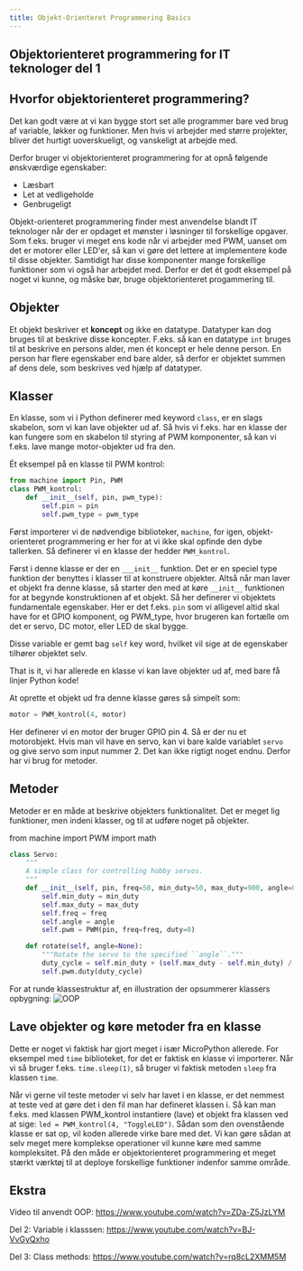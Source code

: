 ```yaml
---
title: Objekt-Orienteret Programmering Basics
---
```


## Objektorienteret programmering for IT teknologer del 1

## Hvorfor objektorienteret programmering?

Det kan godt være at vi kan bygge stort set alle programmer bare ved brug af variable, løkker og funktioner. Men hvis vi arbejder med større projekter, bliver det hurtigt uoverskueligt, og vanskeligt at arbejde med.

Derfor bruger vi objektorienteret programmering for at opnå følgende ønskværdige egenskaber:

* Læsbart
* Let at vedligeholde
* Genbrugeligt

Objekt-orienteret programmering finder mest anvendelse blandt IT teknologer når der er opdaget et mønster i løsninger til forskellige opgaver. Som f.eks. bruger vi meget ens kode når vi arbejder med PWM, uanset om det er motorer eller LED'er, så kan vi gøre det lettere at implementere kode til disse objekter. Samtidigt har disse komponenter mange forskellige funktioner som vi også har arbejdet med. Derfor er det ét godt eksempel på noget vi kunne, og måske bør, bruge objektorienteret progammering til.

## Objekter

Et objekt beskriver et **koncept** og ikke en datatype. Datatyper kan dog bruges til at beskrive disse koncepter. F.eks. så kan en datatype `int` bruges til at beskrive en persons alder, men ét koncept er hele denne person. En person har flere egenskaber end bare alder, så derfor er objektet summen af dens dele, som beskrives ved hjælp af datatyper.

## Klasser

En klasse, som vi i Python definerer med keyword `class`, er en slags skabelon, som vi kan lave objekter ud af. Så hvis vi f.eks. har en klasse der kan fungere som en skabelon til styring af PWM komponenter, så kan vi f.eks. lave mange motor-objekter ud fra den.

Ét eksempel på en klasse til PWM kontrol:

```python
from machine import Pin, PWM
class PWM_kontrol:
	def __init__(self, pin, pwm_type):
		self.pin = pin
		self.pwm_type = pwm_type
```

Først importerer vi de nødvendige biblioteker, `machine`, for igen, objekt-orienteret programmering er her for at vi ikke skal opfinde den dybe tallerken.
Så definerer vi en klasse der hedder `PWM_kontrol`.

Først i denne klasse er der en `___init__` funktion. Det er en speciel type funktion der benyttes i klasser til at konstruere objekter. Altså når man laver et objekt fra denne klasse, så starter den med at køre `__init__` funktionen for at begynde konstruktionen af et objekt. Så her definerer vi objektets fundamentale egenskaber. Her er det f.eks. `pin` som vi alligevel altid skal have for et GPIO komponent, og PWM_type, hvor brugeren kan fortælle om det er servo, DC motor, eller LED de skal bygge.

Disse variable er gemt bag `self` key word, hvilket vil sige at de egenskaber tilhører objektet selv. 

That is it, vi har allerede en klasse vi kan lave objekter ud af, med bare få linjer Python kode! 

At oprette et objekt ud fra denne klasse gøres så simpelt som:

```python
motor = PWM_kontrol(4, motor)
```

Her definerer vi en motor der bruger GPIO pin 4. Så er der nu et motorobjekt. Hvis man vil have en servo, kan vi bare kalde variablet `servo` og give servo som input nummer 2. 
Det kan ikke rigtigt noget endnu. Derfor har vi brug for metoder.

## Metoder

Metoder er en måde at beskrive objekters funktionalitet. Det er meget lig funktioner, men indeni klasser, og til at udføre noget på objekter. 

from machine import PWM
import math

```python
class Servo:
    """
    A simple class for controlling hobby servos.
    """
    def __init__(self, pin, freq=50, min_duty=50, max_duty=900, angle=0):
        self.min_duty = min_duty
        self.max_duty = max_duty
        self.freq = freq
        self.angle = angle
        self.pwm = PWM(pin, freq=freq, duty=0)

    def rotate(self, angle=None):
		"""Rotate the servo to the specified ``angle``."""
		duty_cycle = self.min_duty + (self.max_duty - self.min_duty) / 180 * angle
        self.pwm.duty(duty_cycle)   
```

For at runde klassestruktur af, en illustration der opsummerer klassers opbygning:
![OOP](https://thumbs.dreamstime.com/z/object-oriented-programming-oop-paradigm-explanation-outline-diagram-object-oriented-programming-language-oop-paradigm-239724045.jpg)

## Lave objekter og køre metoder fra en klasse

Dette er noget vi faktisk har gjort meget i især MicroPython allerede. For eksempel med `time` biblioteket, for det er faktisk en klasse vi importerer. Når vi så bruger f.eks. `time.sleep(1)`, så bruger vi faktisk metoden `sleep` fra klassen `time`.

Når vi gerne vil teste metoder vi selv har lavet i en klasse, er det nemmest at teste ved at gøre det i den fil man har defineret klassen i. 
Så kan man f.eks. med klassen PWM_kontrol instantiere (lave) et objekt fra klassen ved at sige: `led = PWM_kontrol(4, "ToggleLED")`. Sådan som den ovenstående klasse er sat op, vil koden allerede virke bare med det. Vi kan gøre sådan at selv meget mere komplekse operationer vil kunne køre med samme kompleksitet. På den måde er objektorienteret programmering et meget stærkt værktøj til at deploye forskellige funktioner indenfor samme område.

## Ekstra

Video til anvendt OOP: https://www.youtube.com/watch?v=ZDa-Z5JzLYM

Del 2: Variable i klasssen: https://www.youtube.com/watch?v=BJ-VvGyQxho

Del 3: Class methods: https://www.youtube.com/watch?v=rq8cL2XMM5M

